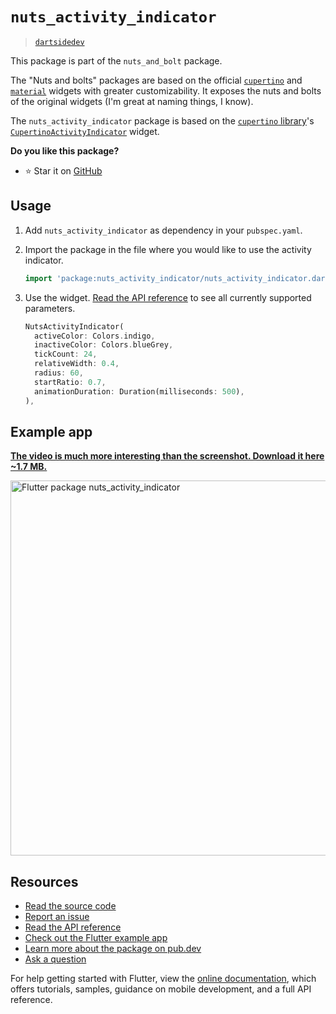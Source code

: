 # `nuts_activity_indicator`

> [`dartsidedev`](https://github.com/dartsidedev)

This package is part of the `nuts_and_bolt` package.

The "Nuts and bolts" packages are based on the official [`cupertino`](https://flutter.dev/docs/development/ui/widgets/cupertino) and [`material`](https://flutter.dev/docs/development/ui/widgets/material) widgets with greater customizability. It exposes the nuts and bolts of the original widgets (I'm great at naming things, I know).

The `nuts_activity_indicator` package is based on the [`cupertino` library](https://api.flutter.dev/flutter/cupertino/cupertino-library.html)'s [`CupertinoActivityIndicator`](https://api.flutter.dev/flutter/cupertino/CupertinoActivityIndicator-class.html) widget.

**Do you like this package?**

* ⭐️ Star it on [GitHub](https://github.com/dartsidedev/nuts_and_bolts)

## Usage

1. Add `nuts_activity_indicator` as dependency in your `pubspec.yaml`.
2. Import the package in the file where you would like to use the activity indicator.

    ```dart
    import 'package:nuts_activity_indicator/nuts_activity_indicator.dart';
    ```

3. Use the widget. [Read the API reference](https://pub.dev/documentation/nuts_activity_indicator) to see all currently supported parameters.

    ```dart
    NutsActivityIndicator(
      activeColor: Colors.indigo,
      inactiveColor: Colors.blueGrey,
      tickCount: 24,
      relativeWidth: 0.4,
      radius: 60,
      startRatio: 0.7,
      animationDuration: Duration(milliseconds: 500),
    ),
    ```

## Example app

[**The video is much more interesting than the screenshot. Download it here ~1.7 MB.**](https://github.com/dartsidedev/nuts_and_bolts/blob/master/assets/nuts_activity_indicator/nuts_activity_indicator_example_app.mp4?raw=true)

<img src="https://github.com/dartsidedev/nuts_and_bolts/blob/master/assets/nuts_activity_indicator/nuts_activity_indicator_example_app.png?raw=true" alt="Flutter package nuts_activity_indicator" height="600"/>

## Resources

* [Read the source code](https://github.com/dartsidedev/nuts_and_bolts/tree/master/packages/nuts_activity_indicator)
* [Report an issue](https://github.com/dartsidedev/nuts_and_bolts/issues/new)
* [Read the API reference](https://pub.dev/documentation/nuts_activity_indicator)
* [Check out the Flutter example app](https://github.com/dartsidedev/nuts_and_bolts/tree/master/packages/nuts_activity_indicator/example)
* [Learn more about the package on pub.dev](https://pub.dev/packages/nuts_activity_indicator)
* [Ask a question](https://github.com/dartsidedev/nuts_and_bolts/issues/new)

For help getting started with Flutter, view the [online documentation](https://flutter.dev/docs), which offers tutorials, samples, guidance on mobile development, and a full API reference.
